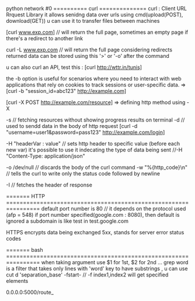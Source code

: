 python network #0
========== curl ==============
curl : Client URL Rrquest Library
it allows senidng data over urls using cmd(upload(POST), download(GET))
u can use it to transfer files between machines

[curl www.exp.com] // will return the full page, sometimes an empty page if there's
a redirect to another link

curl -L www.exp.com // will return the full page considering redirects
returned data can be stored using this '>' or '-o' after the command

u can also curl an API, test this : [curl http://wttr.in/tunis]

the -b option is useful for scenarios where you need to interact with web applications that rely on cookies to track sessions or user-specific data. => [curl -b "session_id=abc123" http://example.com]

[curl -X POST http://example.com/resource] => defining http method using -X

-s // fetching resources without showing progress results on terminal
-d // used to sendd data in the body of http request
[curl -d "username=user1&password=pass123" http://example.com/login]

-H "headerVar : value" // sets http header to specific value (before each new var)
it's possible to use it indecating the type of data being sent //-H "Content-Type: application/json"

-o /dev/null // discards the body of the curl command
-w "%{http_code}\n" // tells the curl to write only the status code followed by newline

-I // fetches the header of response

======= HTTP ================================================================
default port number is 80 // it depends on the protocol used (afp = 548)
if port number specified(google.com : 8080), then default is ignored
a subdomain is like test in test.google.com

HTTPS encrypts data being exchanged
5xx, stands for server error status codes

======= bash ================================================================
when taking argument use $1 for 1st, $2 for 2nd ...
grep word is a filter that takes only lines with 'word' key
to have substrings , u can use cut d 'separation_base' -fstart-
// -f index1,index2 will get specified elements

0.0.0.0:5000/route\_
